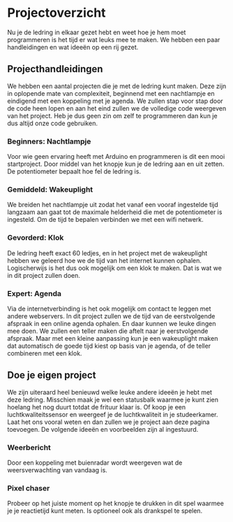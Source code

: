 # Projectoverzicht
Nu je de ledring in elkaar gezet hebt en weet hoe je hem moet programmeren is het tijd er wat leuks mee te maken. We hebben een paar handleidingen en wat ideeën op een rij gezet.

## Projecthandleidingen
We hebben een aantal projecten die je met de ledring kunt maken. Deze zijn in oplopende mate van complexiteit, beginnend met een nachtlampje en eindigend met een koppeling met je agenda. We zullen stap voor stap door de code heen lopen en aan het eind zullen we de volledige code weergeven van het project. Heb je dus geen zin om zelf te programmeren dan kun je dus altijd onze code gebruiken.

### Beginners: Nachtlampje
Voor wie geen ervaring heeft met Arduino en programmeren is dit een mooi startproject. Door middel van het knopje kun je de ledring aan en uit zetten. De potentiometer bepaalt hoe fel de ledring is.

### Gemiddeld: Wakeuplight
We breiden het nachtlampje uit zodat het vanaf een vooraf ingestelde tijd langzaam aan gaat tot de maximale helderheid die met de potentiometer is ingesteld. Om de tijd te bepalen verbinden we met een wifi netwerk.

### Gevorderd: Klok
De ledring heeft exact 60 ledjes, en in het project met de wakeuplight hebben we geleerd hoe we de tijd van het internet kunnen ophalen. Logischerwijs is het dus ook mogelijk om een klok te maken. Dat is wat we in dit project zullen doen.

### Expert: Agenda
Via de internetverbinding is het ook mogelijk om contact te leggen met andere webservers. In dit project zullen we de tijd van de eerstvolgende afspraak in een online agenda ophalen. En daar kunnen we leuke dingen mee doen. We zullen een teller maken die aftelt naar je eerstvolgende afspraak. Maar met een kleine aanpassing kun je een wakeuplight maken dat automatisch de goede tijd kiest op basis van je agenda, of de teller combineren met een klok.

## Doe je eigen project
We zijn uiteraard heel benieuwd welke leuke andere ideeën je hebt met deze ledring. Misschien maak je wel een statusbalk waarmee je kunt zien hoelang het nog duurt totdat de frituur klaar is. Of koop je een luchtkwaliteitssensor en weergeef je de luchtkwaliteit in je studeerkamer. Laat het ons vooral weten en dan zullen we je project aan deze pagina toevoegen. De volgende ideeën en voorbeelden zijn al ingestuurd.

### Weerbericht
Door een koppeling met buienradar wordt weergeven wat de weersverwachting van vandaag is.

### Pixel chaser
Probeer op het juiste moment op het knopje te drukken in dit spel waarmee je je reactietijd kunt meten. Is optioneel ook als drankspel te spelen.
